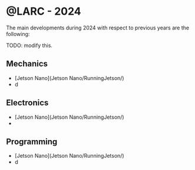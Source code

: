 # @LARC - 2024

The main developments during 2024 with respect to previous years are the following:


TODO: modify this.
## Mechanics

- [Jetson Nano](Jetson Nano/RunningJetson/)
- d

## Electronics

- [Jetson Nano](Jetson Nano/RunningJetson/)
-

## Programming

- [Jetson Nano](Jetson Nano/RunningJetson/)
- d
